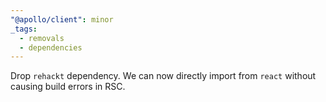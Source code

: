 ```yaml
---
"@apollo/client": minor
_tags:
  - removals
  - dependencies
---
```


Drop `rehackt` dependency.
We can now directly import from `react` without causing build errors in RSC.
